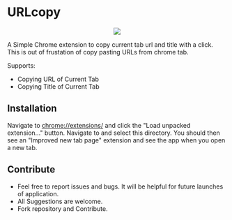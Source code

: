# URLcopy

<p align="center">
    <img src = "https://raw.githubusercontent.com/mkfeuhrer/urlcopy/master/screenshots/urlcopy.png">
</p>

A Simple Chrome extension to copy current tab url and title with a click. This is out of frustation of copy pasting URLs from chrome tab.

Supports:

- Copying URL of Current Tab
- Copying Title of Current Tab

## Installation

Navigate to [chrome://extensions/](chrome://extensions/) and click the "Load
unpacked extension..." button. Navigate to and select this directory. You
should then see an "Improved new tab page" extension and see the app when
you open a new tab.

## Contribute

<ul>
  <li>Feel free to report issues and bugs. It will be helpful for future launches of application.</li>
  <li>All Suggestions are welcome.</li>
  <li>Fork repository and Contribute.</li>
</ul>
